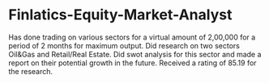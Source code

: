 # Finlatics-Equity-Market-Analyst

Has done trading on various sectors for a virtual amount of 2,00,000 for a period of 2 months for maximum output.
Did research on two sectors Oil&Gas and Retail/Real Estate. Did swot analysis for this sector and made a report on their potential growth in the future. 
Received a rating of 85.19 for the research.
